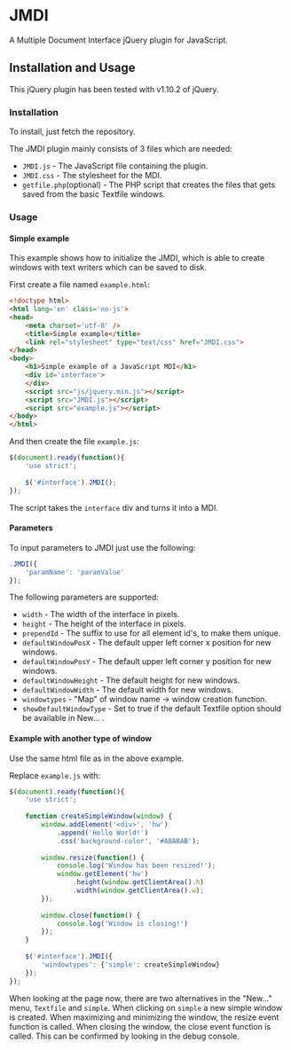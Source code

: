 JMDI
====

A Multiple Document Interface jQuery plugin for JavaScript.

Installation and Usage
----------------------

This jQuery plugin has been tested with v1.10.2 of jQuery.

### Installation
To install, just fetch the repository.

The JMDI plugin mainly consists of 3 files which are needed:
* `JMDI.js` - The JavaScript file containing the plugin.
* `JMDI.css` - The stylesheet for the MDI.
* `getfile.php`(optional) - The PHP script that creates the files that gets saved from the basic Textfile windows.

### Usage

#### Simple example
This example shows how to initialize the JMDI, which is able to create windows with text writers which can be saved to disk.

First create a file named `example.html`:
```html
<!doctype html>
<html lang='en' class='no-js'>
<head>
	<meta charset='utf-8' />
	<title>Simple example</title>
	<link rel="stylesheet" type="text/css" href="JMDI.css">
</head>
<body> 
	<h1>Simple example of a JavaScript MDI</h1>
	<div id='interface'>
	</div>
	<script src="js/jquery.min.js"></script>
	<script src="JMDI.js"></script>
	<script src="example.js"></script>
</body>
</html>
```

And then create the file `example.js`:
```javascript
$(document).ready(function(){
	'use strict';
	
	$('#interface').JMDI();
});
```

The script takes the `interface` div and turns it into a MDI.

#### Parameters
To input parameters to JMDI just use the following:
```javascript
.JMDI({
    'paramName': 'paramValue'
});
```

The following parameters are supported:
*  `width` - The width of the interface in pixels.
*  `height` - The height of the interface in pixels.
*  `prependId` - The suffix to use for all element id's, to make them unique.
*  `defaultWindowPosX` - The default upper left corner x position for new windows.
*  `defaultWindowPosY` - The default upper left corner y position for new windows.
*  `defaultWindowHeight` - The default height for new windows.
*  `defaultWindowWidth` - The default width for new windows.
*  `windowtypes` - "Map" of window name -> window creation function.
*  `showDefaultWindowType` - Set to true if the default Textfile option should be available in New... .

#### Example with another type of window

Use the same html file as in the above example.

Replace `example.js` with:
```javascript
$(document).ready(function(){
	'use strict';
	
	function createSimpleWindow(window) {
		window.addElement('<div>', 'hw')
			.append('Hello World!')
			.css('background-color', '#ABABAB');
		
		window.resize(function() {
			console.log('Window has been resized!');
			window.getElement('hw')
				.height(window.getClientArea().h)
				.width(window.getClientArea().w);
		});
		
		window.close(function() {
			console.log('Window is closing!')
		});
	}
	
	$('#interface').JMDI({
		'windowtypes': {'simple': createSimpleWindow}
	});
});
```
When looking at the page now, there are two alternatives in the "New..." menu, `Textfile` and `simple`. When clicking on `simple` a new simple window is created. When maximizing and minimizing the window, the resize event function is called. When closing the window, the close event function is called. This can be confirmed by looking in the debug console.
